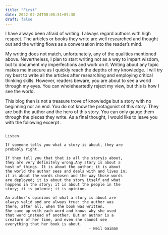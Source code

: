 ```yaml
---
title: "First"
date: 2022-02-24T00:08:51+05:30
draft: false
---
```



I have always been afraid of writing. I always regard authors with high respect. The articles or books they write are well researched and thought out and the writing flows as a conversation into the reader’s mind. 

My writing does not match, unfortunately, any of the qualities mentioned above. Nevertheless, I plan to start writing not as a way to impart wisdom, but to document my imperfections and work on it. Writing about any topic makes me insecure as I quickly reach the depths of my knowledge. I will try my best to write all the articles after researching and employing critical thinking skills. However, readers beware, you are about to see a world through my eyes. You can wholeheartedly reject my view, but this is how I see the world.

This blog then is not a treasure trove of knowledge but a story with no beginning nor an end. You do not know the protagonist of this story. They are both the author and the hero of this story. You can only gauge them through the pieces they write. As a final thought, I would like to leave you with the following excerpt : 

```

Listen.

If someone tells you what a story is about, they are 
probably right.

If they tell you that that is all the storyis about, 
they are very definitely wrong.Any story is about a 
host of things. It is about the author; it is about
the world the author sees and deals with and lives in;
it is about the words chosen and the way those words 
are deployed; it is about the story itself and what 
happens in the story; it is about the people in the 
story; it is polemic; it is opinion.

An author’s opinions of what a story is about are 
always valid and are always true: the author was 
there, after all, when the book was written. 
She came up with each word and knows why she used
that word instead of another. But an author is a 
creature of her time, and even she cannot see 
everything that her book is about.
                                     - Neil Gaiman 
```

